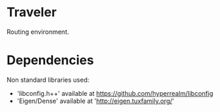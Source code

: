 # Traveler

Routing environment.

# Dependencies

Non standard libraries used:
- 'libconfig.h++' available at https://github.com/hyperrealm/libconfig
- 'Eigen/Dense' available at 'http://eigen.tuxfamily.org/'

